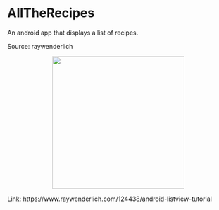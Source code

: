 # AllTheRecipes
An android app that displays a list of recipes. 

Source: raywenderlich 
<p align="center">
  <img src="https://koenig-media.raywenderlich.com/uploads/2016/01/screen6.png" width="300"/>
</p>
Link: https://www.raywenderlich.com/124438/android-listview-tutorial
